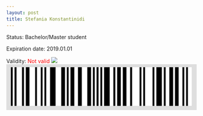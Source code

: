 ```yaml
---
layout: post
title: Stefania Konstantinidi
---
```


Status: Bachelor/Master student

Expiration date: 2019.01.01

Validity: <font color="red"> Not valid</font> 
![](/members/img/Stefania_Konstantinidi.png)
![](/members/img/bar.png)
